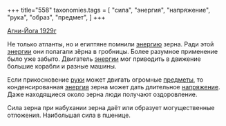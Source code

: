 +++
title="558"
taxonomies.tags = [
 "сила",
 "энергия",
 "напряжение",
 "рука",
 "образ",
 "предмет",
]
+++

[Агни-Йога 1929г](/agni/1929)

Не только атланты, но и египтяне помнили [энергию](/tags/[энергия](/tags/энергия)) зерна. Ради этой [энергии](/tags/[энергия](/tags/энергия)) они полагали зёрна в гробницы. Более разумное применение было уже забыто. Двигатель [энергии](/tags/[энергия](/tags/энергия)) мог приводить в движение большие корабли и разные машины.   

Если прикосновение [руки](/tags/рука) может двигать огромные [предметы](/tags/предмет), то конденсированная [энергия](/tags/энергия) зерна может дать длительное [напряжение](/tags/напряжение). Даже находящиеся около зерна люди получают оздоровление.   

Сила зерна при набухании зерна даёт или образует могущественные отложения. Наибольшая сила в пшенице.